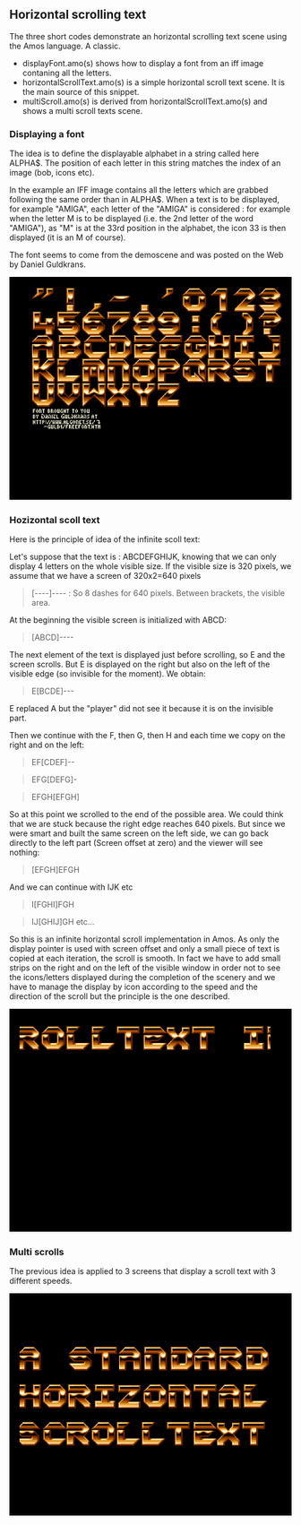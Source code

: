 ## Horizontal scrolling text

The three short codes demonstrate an horizontal scrolling text scene using the Amos language. A classic.

- displayFont.amo(s) shows how to display a font from an iff image contaning all the letters.
- horizontalScrollText.amo(s) is a simple horizontal scroll text scene. It is the main source of this snippet.
- multiScroll.amo(s) is derived from horizontalScrollText.amo(s) and shows a multi scroll texts scene.

### Displaying a font

The idea is to define the displayable alphabet in a string called here ALPHA$.
The position of each letter in this string matches the index of an image (bob, icons etc).

In the example an IFF image contains all the letters which are grabbed following the same order than in ALPHA$.
When a text is to be displayed, for example "AMIGA", each letter of the "AMIGA" is considered : for example when the letter M is to 
be displayed (i.e. the 2nd letter of the word "AMIGA"), as "M" is at the 33rd position in the alphabet, the icon 33 is then displayed (it is an M of course).

The font seems to come from the demoscene and was posted on the Web by Daniel Guldkrans.  

![Font](readImg/font.png)

### Hozizontal scoll text

Here is the principle of idea of the infinite scoll text:

Let's suppose that the text is : ABCDEFGHIJK, knowing that we can only display 4 letters on the whole visible size. If the visible size is 320 pixels, we assume that we have a screen of 320x2=640 pixels
> [----]---- : So 8 dashes for 640 pixels. Between brackets, the visible area.

At the beginning the visible screen is initialized with ABCD:
> [ABCD]----

The next element of the text is displayed just before scrolling, so E and the screen scrolls. But E is displayed on the right but also on the left of the visible edge (so invisible for the moment).
We obtain:
> E[BCDE]---

E replaced A but the "player" did not see it because it is on the invisible part.

Then we continue with the F, then G, then H and each time we copy on the right and on the left:
> EF[CDEF]--

> EFG[DEFG]-

> EFGH[EFGH]

So at this point we scrolled to the end of the possible area. We could think that we are stuck because the right edge reaches 640 pixels.
But since we were smart and built the same screen on the left side, we can go back directly to the left part (Screen offset at zero) and the viewer will see nothing:
> [EFGH]EFGH

And we can continue with IJK etc
> I[FGHI]FGH

> IJ[GHIJ]GH etc...

So this is an infinite horizontal scroll implementation in Amos. As only the display pointer is used with screen offset and only a small piece of text is copied at each iteration, the scroll is smooth.
In fact we have to add small strips on the right and on the left of the visible window in order not to see the icons/letters displayed during the completion of the scenery and we have to manage the display by icon according to the speed and the direction of the scroll but
the principle is the one described.

![Font](readImg/scrollText.png)

### Multi scrolls

The previous idea is applied to 3 screens that display a scroll text with 3 different speeds. 

![Font](readImg/multiScroll.png)